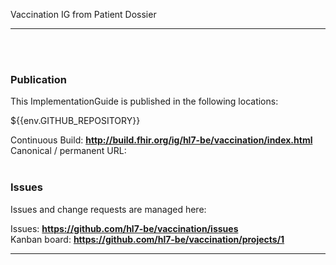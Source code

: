 Vaccination IG from Patient Dossier


---

<br> </br>
###
### Publication
This ImplementationGuide is published in the following locations:

${{env.GITHUB_REPOSITORY}}

Continuous Build: __http://build.fhir.org/ig/hl7-be/vaccination/index.html__  
Canonical / permanent URL: 
<br> </br>

### Issues
Issues and change requests are managed here:  

Issues:  __https://github.com/hl7-be/vaccination/issues__  
Kanban board:  __https://github.com/hl7-be/vaccination/projects/1__  

---
 
